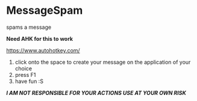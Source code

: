# MessageSpam
spams a message

**Need AHK for this to work**

https://www.autohotkey.com/

1. click onto the space to create your message on the application of your choice
2. press F1
3. have fun :S

***I AM NOT RESPONSIBLE FOR YOUR ACTIONS USE AT YOUR OWN RISK***
